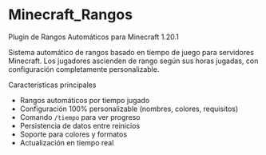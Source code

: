 # Minecraft_Rangos
Plugin de Rangos Automáticos para Minecraft 1.20.1

Sistema automático de rangos basado en tiempo de juego para servidores Minecraft. Los jugadores ascienden de rango según sus horas jugadas, con configuración completamente personalizable.

Características principales

- Rangos automáticos por tiempo jugado
- Configuración 100% personalizable (nombres, colores, requisitos)
- Comando `/tiempo` para ver progreso
- Persistencia de datos entre reinicios
- Soporte para colores y formatos
- Actualización en tiempo real
